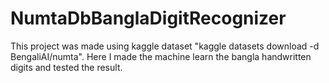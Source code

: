 # NumtaDbBanglaDigitRecognizer
This project was made using kaggle dataset "kaggle datasets download -d BengaliAI/numta". Here I made the machine learn the bangla handwritten digits and tested the result.
